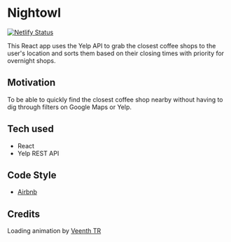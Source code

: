 # Nightowl

[![Netlify Status](https://api.netlify.com/api/v1/badges/b82fed17-e311-4d81-b317-a0ac5a9ece1e/deploy-status)](https://app.netlify.com/sites/nightowl-coffee/deploys)

This React app uses the Yelp API to grab the closest coffee shops to the user's location and sorts them based on their closing times with priority for overnight shops.

## Motivation

To be able to quickly find the closest coffee shop nearby without having to dig through filters on Google Maps or Yelp.

## Tech used

* React
* Yelp REST API

## Code Style

* [Airbnb](https://github.com/airbnb/javascript/tree/master/react)

## Credits

Loading animation by [Veenth TR](https://vineethtrv.github.io)
